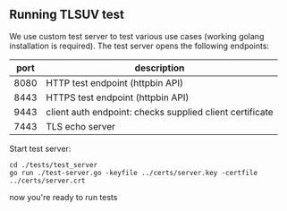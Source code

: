 Running TLSUV test
-------
We use custom test server to test various use cases (working golang installation is required).
The test server opens the following endpoints:


| port | description                                              |
|------|----------------------------------------------------------|
| 8080 | HTTP test endpoint (httpbin API)                         |
| 8443 | HTTPS test endpoint (httpbin API)                        |
| 9443 | client auth endpoint: checks supplied client certificate |
| 7443 | TLS echo server                                          |


Start test server:
```console
cd ./tests/test_server
go run ./test-server.go -keyfile ../certs/server.key -certfile ../certs/server.crt
```

now you're ready to run tests